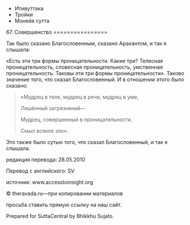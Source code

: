 









* Итивуттака
* Тройки
* Монейя сутта


67\. Совершенство
\=\=\=\=\=\=\=\=\=\=\=\=\=\=\=\=



Так было сказано Благословенным, сказано Арахантом, и так я слышала:


«Есть эти три формы проницательности\. Какие три? Телесная проницательность, словесная проницательность, умственная проницательность\. Таковы эти три формы проницательности»\. Таково значение того, что сказал Благословенный\. И в отношении этого было сказано:



> «Мудрец в теле, мудрец в речи, мудрец в уме,  
> 
> Лишённый загрязнений—  
> 
> Мудрец, совершенный в проницательности,  
> 
> Смыл всякое зло»\.


Это также было сутью того, что сказал Благословенный, и так я слышала\.



редакция перевода: 28\.05\.2010


Перевод с английского: SV


источник: www\.accesstoinsight\.org


© theravada\.ru—при копировании материалов


просьба ставить прямую ссылку на наш сайт\.


Prepared for SuttaCentral by Bhikkhu Sujato\.






